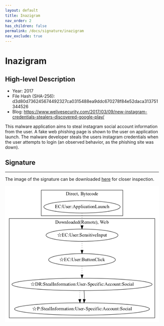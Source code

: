 ```yaml
---
layout: default
title: Inazigram
nav_order: 2
has_children: false
permalink: /docs/signature/inazigram
nav_exclude: true
---
```


# Inazigram

## High-level Description

* Year: 2017
* File Hash (SHA-256): d3d80d736245674492327ca0315488ea9ddc670278f84e52daca313751344526
* Blog: https://www.welivesecurity.com/2017/03/09/new-instagram-credentials-stealers-discovered-google-play/

This malware application aims to steal instagram social account information from the user. A fake web phishing page is shown to the user on application launch. The malware developer steals the users instagram credentials when the user attempts to login (an observed behavior, as the phishing site was down).

## Signature
---

The image of the signature can be downloaded [here](../../img/signatures/Inazigram.png) for closer inspection.

![](../../img/signatures/Inazigram.png)
